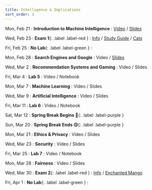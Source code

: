 ```yaml
---
title: Intelligence & Implications
sort_order: 3
---
```


Mon, Feb 21
: **Introduction to Machine Intelligence**
  : [Video](https://courses.grainger.illinois.edu/ece101/sp2022/lectures/ECE101-S22-LECTURE-11.mp4) / [Slides](https://www.dropbox.com/s/1wy3ncoi0sxxir3/101-011-intro-to-machine-intelligence.pdf?dl=0)

Wed, Feb 23
: **Exam 1**{: .label .label-red }
  : [Info](#exam-1) / [Study Guide](#exam-1-study-guide) / [Cats](https://www.youtube.com/results?search_query=cats)

Fri, Feb 25
: **No Lab**{: .label .label-green }
  : 

Mon, Feb 28
: **Search Engines and Google**
  : Video / [Slides](https://www.dropbox.com/s/gvzngbna4ngv573/101-012-search-recommendation.pdf?dl=0)

Wed, Mar 2
: **Recommendation Systems and Gaming**
  : Video / Slides

Fri, Mar 4
: **Lab 5**
  : Video / Notebook

Mon, Mar 7
: **Machine Learning**
  : Video / Slides

Wed, Mar 9
: **Artificial Intelligence**
  : Video / Slides

Fri, Mar 11
: **Lab 6**
  : Video / Notebook

Sat, Mar 12
: **Spring Break Begins 🥳**{: .label .label-purple }

Sun, Mar 20
: **Spring Break Ends 😔**{: .label .label-purple }

Mon, Mar 21
: **Ethics & Privacy**
  : Video / Slides

Wed, Mar 23
: **Security**
  : Video / Slides

Fri, Mar 25
: **Lab 7**
  : Video / Notebook

Mon, Mar 28
: **Fairness**
  : Video / Slides

Wed, Mar 30
: **Exam 2**{: .label .label-red }
  : [Info](#exam-2) / [Enchanted Mango](assets/images/mango.jpg)

Fri, Apr 1
: **No Lab**{: .label .label-green }
  : 